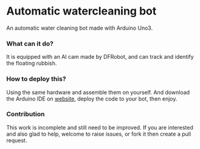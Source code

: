 # Automatic watercleaning bot

An automatic water cleaning bot made with Arduino Uno3.

### What can it do?

It is equipped with an AI cam made by DFRobot, and can track and identify the floating rubbish. 

### How to deploy this?

Using the same hardware and assemble them on yourself. And download the Arduino IDE on [website](https://www.arduino.cc/en/software), deploy the code to your bot, then enjoy. 

### Contribution

This work is incomplete and still need to be improved. If you are interested and also glad to help, welcome to raise issues, or fork it then create a pull request. 
